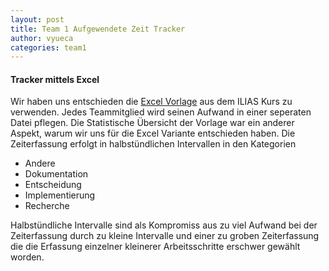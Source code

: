 ```yaml
---
layout: post
title: Team 1 Aufgewendete Zeit Tracker
author: vyueca
categories: team1
---
```


#### Tracker mittels Excel
Wir haben uns entschieden die [Excel Vorlage](https://ilias.th-koeln.de/goto.php?target=file_1355999_download) aus dem ILIAS Kurs zu verwenden.
Jedes Teammitglied wird seinen Aufwand in einer seperaten Datei pflegen.
Die Statistische Übersicht der Vorlage war ein anderer Aspekt, warum wir uns für die Excel Variante entschieden haben.
Die Zeiterfassung erfolgt in halbstündlichen Intervallen in den Kategorien 
- Andere
- Dokumentation
- Entscheidung
- Implementierung
- Recherche

Halbstündliche Intervalle sind als Kompromiss aus zu viel Aufwand bei der Zeiterfassung durch zu kleine Intervalle und einer zu groben Zeiterfassung die die Erfassung einzelner kleinerer Arbeitsschritte erschwer gewählt worden.
